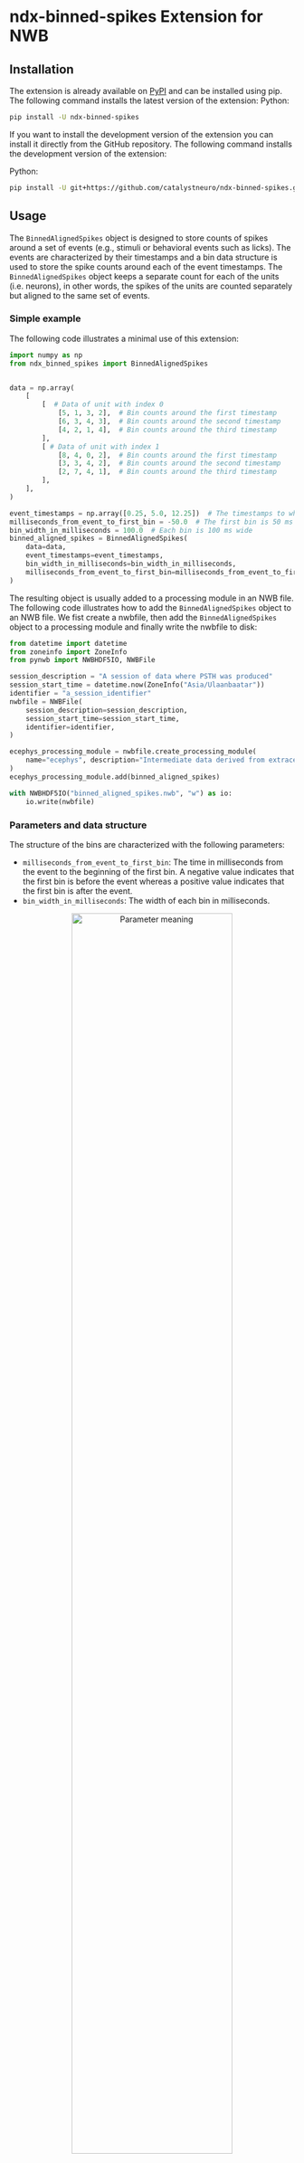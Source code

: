 # ndx-binned-spikes Extension for NWB

## Installation
The extension is already available on [PyPI](https://pypi.org/project/ndx-binned-spikes/) and can be installed using pip. The following command installs the latest version of the extension:
Python:
```bash
pip install -U ndx-binned-spikes
```

If you want to install the development version of the extension you can install it directly from the GitHub repository. The following command installs the development version of the extension:

Python:
```bash
pip install -U git+https://github.com/catalystneuro/ndx-binned-spikes.git
```

## Usage

The `BinnedAlignedSpikes` object is designed to store counts of spikes around a set of events (e.g., stimuli or behavioral events such as licks). The events are characterized by their timestamps and a bin data structure is used to store the spike counts around each of the event timestamps. The `BinnedAlignedSpikes` object keeps a separate count for each of the units (i.e. neurons), in other words, the spikes of the units are counted separately but aligned to the same set of events.

### Simple example
The following code illustrates a minimal use of this extension:

```python
import numpy as np
from ndx_binned_spikes import BinnedAlignedSpikes


data = np.array(
    [
        [  # Data of unit with index 0
            [5, 1, 3, 2],  # Bin counts around the first timestamp
            [6, 3, 4, 3],  # Bin counts around the second timestamp
            [4, 2, 1, 4],  # Bin counts around the third timestamp
        ],
        [ # Data of unit with index 1
            [8, 4, 0, 2],  # Bin counts around the first timestamp
            [3, 3, 4, 2],  # Bin counts around the second timestamp
            [2, 7, 4, 1],  # Bin counts around the third timestamp
        ],
    ],
)

event_timestamps = np.array([0.25, 5.0, 12.25])  # The timestamps to which we align the counts
milliseconds_from_event_to_first_bin = -50.0  # The first bin is 50 ms before the event
bin_width_in_milliseconds = 100.0  # Each bin is 100 ms wide
binned_aligned_spikes = BinnedAlignedSpikes(
    data=data,
    event_timestamps=event_timestamps,
    bin_width_in_milliseconds=bin_width_in_milliseconds,
    milliseconds_from_event_to_first_bin=milliseconds_from_event_to_first_bin
)

```

The resulting object is usually added to a processing module in an NWB file. The following code illustrates how to add the `BinnedAlignedSpikes` object to an NWB file. We fist create a nwbfile, then add the `BinnedAlignedSpikes` object to a processing module and finally write the nwbfile to disk:

```python
from datetime import datetime
from zoneinfo import ZoneInfo
from pynwb import NWBHDF5IO, NWBFile

session_description = "A session of data where PSTH was produced"
session_start_time = datetime.now(ZoneInfo("Asia/Ulaanbaatar"))
identifier = "a_session_identifier"
nwbfile = NWBFile(
    session_description=session_description,
    session_start_time=session_start_time,
    identifier=identifier,
)

ecephys_processing_module = nwbfile.create_processing_module(
    name="ecephys", description="Intermediate data derived from extracellular electrophysiology recordings."
)
ecephys_processing_module.add(binned_aligned_spikes)

with NWBHDF5IO("binned_aligned_spikes.nwb", "w") as io:
    io.write(nwbfile)
```

### Parameters and data structure
The structure of the bins are characterized with the following parameters:
 
* `milliseconds_from_event_to_first_bin`: The time in milliseconds from the event to the beginning of the first bin. A negative value indicates that the first bin is before the event whereas a positive value indicates that the first bin is after the event. 
* `bin_width_in_milliseconds`: The width of each bin in milliseconds.


<div style="text-align: center;">
    <img src="https://raw.githubusercontent.com/catalystneuro/ndx-binned-spikes/main/assets/parameters.svg" alt="Parameter meaning" style="width: 75%; height: auto;">
</div>

Note that in the diagram above, the `milliseconds_from_event_to_first_bin` is negative.


The `data` argument passed to the `BinnedAlignedSpikes` stores counts across all the event timestamps for each of the units. The data is a 3D array where the first dimension indexes the units, the second dimension indexes the event timestamps, and the third dimension indexes the bins where the counts are stored. The shape of the data is  `(number_of_units`, `number_of_events`, `number_of_bins`). 


The `event_timestamps` is used to store the timestamps of the events and should have the same length as the second dimension of `data`.

The first dimension of `data` works almost like a dictionary. That is, you select a specific unit by indexing the first dimension. For example, `data[0]` would return the data of the first unit. For each of the units, the data is organized with the time on the first axis as this is the convention in the NWB format. As a consequence of this choice the data of each unit is contiguous in memory.

The following diagram illustrates the structure of the data for a concrete example:
<div style="text-align: center;">
<img src="https://raw.githubusercontent.com/catalystneuro/ndx-binned-spikes/main/assets/data.svg" alt="Data meaning" style="width: 75%; height: auto;">
</div>


### Linking to units table
One way to make the information stored in the `BinnedAlignedSpikes` object more useful is to indicate exactly which units or neurons the first dimension of the `data` attribute corresponds to. This is **optional but recommended** as it makes the data more interpretable and useful for future users. In NWB the units are usually stored in a `Units` [table](https://pynwb.readthedocs.io/en/stable/pynwb.misc.html#pynwb.misc.Units). To illustrate how to to create this link let's first create a toy `Units` table:

```python
import numpy as np
from pynwb.misc import Units 

num_units = 5
max_spikes_per_unit = 10

units_table = Units(name="units")
units_table.add_column(name="unit_name", description="name of the unit")

rng = np.random.default_rng(seed=0)

times = rng.random(size=(num_units, max_spikes_per_unit)).cumsum(axis=1)
spikes_per_unit = rng.integers(1, max_spikes_per_unit, size=num_units)

spike_times = []
for unit_index in range(num_units):

    # Not all units have the same number of spikes
    spike_times = times[unit_index, : spikes_per_unit[unit_index]]
    unit_name = f"unit_{unit_index}"
    units_table.add_unit(spike_times=spike_times, unit_name=unit_name)
```

This will create a `Units` table with 5 units. We can then link the `BinnedAlignedSpikes` object to this table by creating a `DynamicTableRegion` object. This allows to be very specific about which units the data in the `BinnedAlignedSpikes` object corresponds to. In the following code, the units described on the `BinnedAlignedSpikes` object correspond to the unit with indices 1 and 3 on the `Units` table. The rest of the procedure is the same as before: 

```python
from ndx_binned_spikes import BinnedAlignedSpikes
from hdmf.common import DynamicTableRegion


# Now we create the BinnedAlignedSpikes object and link it to the units table
data = np.array(
    [
        [  # Data of the unit 1 in the units table
            [5, 1, 3, 2],  # Bin counts around the first timestamp
            [6, 3, 4, 3],  # Bin counts around the second timestamp 
            [4, 2, 1, 4],  # Bin counts around the third timestamp
        ],
        [ # Data of the unit 3 in the units table
            [8, 4, 0, 2],  # Bin counts around the first timestamp
            [3, 3, 4, 2],  # Bin counts around the second timestamp
            [2, 7, 4, 1],  # Bin counts around the third timestamp
        ],
    ],
)

region_indices = [1, 3]   
units_region = DynamicTableRegion(
    data=region_indices, table=units_table, description="region of units table", name="units_region"
)

event_timestamps = np.array([0.25, 5.0, 12.25])
milliseconds_from_event_to_first_bin = -50.0  # The first bin is 50 ms before the event
bin_width_in_milliseconds = 100.0
name = "BinnedAignedSpikesForMyPurpose"
description = "Spike counts that is binned and aligned to events."
binned_aligned_spikes = BinnedAlignedSpikes(
    data=data,
    event_timestamps=event_timestamps,
    bin_width_in_milliseconds=bin_width_in_milliseconds,
    milliseconds_from_event_to_first_bin=milliseconds_from_event_to_first_bin,
    description=description,
    name=name,
    units_region=units_region,
)

```

As with the previous example this can be then added to a processing module in an NWB file and written to disk using exactly the same code as before.

### Storing data from multiple events together
In experiments where multiple stimuli are presented to a subject within a single session, it is often useful to store the aggregated spike counts from all events in a single object. For such cases, the `AggregatedBinnedAlignedSpikes` object is ideal. This object functions similarly to the `BinnedAlignedSpikes` object but is designed to store data from multiple events (e.g., different stimuli) together.

Since events may not occur the same number of times, an homogeneous data structure is not possible. Therefore the `AggregatedBinnedAlignedSpikes` object includes an additional variable, event_indices, to indicate which event each set of counts corresponds to. You can create this object as follows:


```python
from ndx_binned_spikes import AggregatedBinnedAlignedSpikes

aggregated_binned_aligned_spikes = AggregatedBinnedAlignedSpikes(
    bin_width_in_milliseconds=bin_width_in_milliseconds,
    milliseconds_from_event_to_first_bin=milliseconds_from_event_to_first_bin,
    data=data,  # Shape (number_of_units, aggregated_events_counts, number_of_bins)
    timestamps=timestamps,  # As many timestamps as the second dimension of data
    event_indices=event_indices,  # An index indicating which event each of the counts corresponds to
)
```

The `aggregated_events_counts` represents the total number of repetitions for all the events being aggregated. For example, if data is being aggregated from two stimuli where the first stimulus appeared twice and the second appeared three times, the aggregated_events_counts would be 5.

The `event_indices` is an indicator vector that should be constructed so that `data[:, event_indices == event_index, :]` corresponds to the binned spike counts around the event with the specified event_index. You can retrieve the same data using the convenience method `aggregated_binned_aligned_spikes.get_data_for_event(event_index)`.

It's important to note that the timestamps must be in ascending order and must correspond positionally to the event indices and the second dimension of the data. If they are not, a ValueError will be raised. To help organize the data correctly, you can use the convenience method `AggregatedBinnedAlignedSpikes.sort_data_by_timestamps(data=data, timestamps=timestamps, event_indices=event_indices)`, which ensures the data is properly sorted. Here’s how it can be used:

```python
sorted_data, sorted_timestamps, sorted_event_indices = AggregatedBinnedAlignedSpikes.sort_data_by_timestamps(data=data, timestamps=timestamps, event_indices=event_indices)

aggregated_binned_aligned_spikes = AggregatedBinnedAlignedSpikes(
    bin_width_in_milliseconds=bin_width_in_milliseconds,
    milliseconds_from_event_to_first_bin=milliseconds_from_event_to_first_bin,
    data=sorted_data,   
    timestamps=sorted_timestamps,  
    event_indices=sorted_event_indices,  
)
```

The same can be achieved by using the following script:

```python
sorted_indices = np.argsort(timestamps)
sorted_data = data[:, sorted_indices, :]
sorted_timestamps = timestamps[sorted_indices]
sorted_event_indices = event_indices[sorted_indices]

aggregated_binned_aligned_spikes = AggregatedBinnedAlignedSpikes(
    bin_width_in_milliseconds=bin_width_in_milliseconds,
    milliseconds_from_event_to_first_bin=milliseconds_from_event_to_first_bin,
    data=sorted_data,   
    timestamps=sorted_timestamps,  
    event_indices=sorted_event_indices,  
)
```

#### Example of building an `AggregatedBinnedAlignedSpikes` object from scratch

To better understand how this object works, let's consider a specific example. Suppose we have data for two distinct events (such as two different stimuli) and their associated timestamps, similar to the `BinnedAlignedSpikes` examples mentioned earlier:

```python
import numpy as np

# Two units and 4 bins
data_for_first_event = np.array(
    [
        # Unit 1
        [
            [0, 1, 2, 3],  # Bin counts around the first timestamp
            [4, 5, 6, 7],  # Bin counts around the second timestamp
        ],
        # Unit 2
        [
            [8, 9, 10, 11],  # Bin counts around the first timestamp
            [12, 13, 14, 15],  # Bin counts around the second timestamp
        ],
    ],
)

# Also two units and 4 bins but this event appeared three times
data_for_second_event = np.array(
    [
        # Unit 1
        [
            [0, 1, 2, 3],  # Bin counts around the first timestamp
            [4, 5, 6, 7],  # Bin counts around the second timestamp
            [8, 9, 10, 11],  # Bin counts around the third timestamp
        ],
        # Unit 2
        [
            [12, 13, 14, 15],  # Bin counts around the first timestamp
            [16, 17, 18, 19],  # Bin counts around the second timestamp
            [20, 21, 22, 23],  # Bin counts around the third timestamp
        ],
    ]
)

timestamps_first_event = [5.0, 15.0]
timestamps_second_event = [1.0, 10.0, 20.0]
```

The way that we would build the data for the `AggregatedBinnedAlignedSpikes` object is as follows:

```python
from ndx_binned_spikes import AggregatedBinnedAlignedSpikes

bin_width_in_milliseconds = 100.0
milliseconds_from_event_to_first_bin = -50.0

data = np.concatenate([data_for_first_event, data_for_second_event], axis=1)
timestamps = np.concatenate([timestamps_first_event, timestamps_second_event])
event_indices = np.concatenate([np.zeros(2), np.ones(3)])

sorted_data, sorted_timestamps, sorted_event_indices = AggregatedBinnedAlignedSpikes.sort_data_by_timestamps(data=data, timestamps=timestamps, event_indices=event_indices)

aggregated_binned_aligned_spikes = AggregatedBinnedAlignedSpikes(
    bin_width_in_milliseconds=bin_width_in_milliseconds,
    milliseconds_from_event_to_first_bin=milliseconds_from_event_to_first_bin,
    data=sorted_data,   
    timestamps=sorted_timestamps,  
    event_indices=sorted_event_indices,  
)
```

Then we can recover the original data by calling the `get_data_for_event` method:

```python
retrieved_data_for_first_event = aggregated_binned_aligned_spikes.get_data_for_stimuli(event_index=0)
np.testing.assert_array_equal(retrieved_data_for_first_event, data_for_first_event)
```

The `AggregatedBinnedAlignedSpikes` object can be added to a processing module in an NWB file and written to disk using the same code as before. Plus, a region of the `Units` table can be linked to the `AggregatedBinnedAlignedSpikes` object in the same way as it was done for the `BinnedAlignedSpikes` object.

---
This extension was created using [ndx-template](https://github.com/nwb-extensions/ndx-template).
